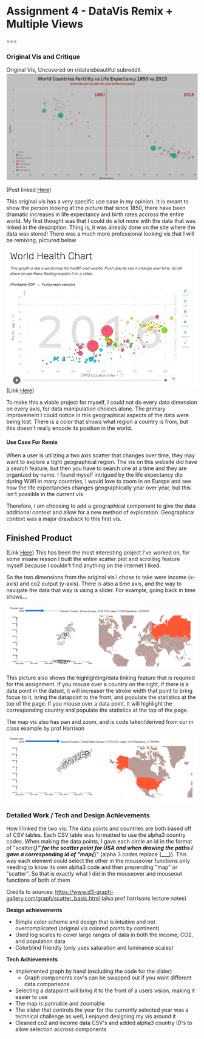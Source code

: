 # Assignment 4 - DataVis Remix + Multiple Views
===

### Original Vis and Critique

Original Vis, Uncovered on r/dataisbeautiful subreddit
![Original Vis](./OriginalVis.png)

(Post linked [Here](https://www.reddit.com/r/dataisbeautiful/comments/lz8t2i/fertility_vs_life_expectancy_1850_vs_2015_oc_see/))

This original vis has a very specific use case in my opinion. It is meant to show the person looking at the picture that since 1850, there have been dramatic increases in life expectancy and birth rates accross the entire world. My first thought was that I could do a lot more with the data that was linked in the description. Thing is, it was already done on the site where the data was stored! There was a much more professional looking vis that I will be remixing, pictured below


![Well done Vis](./SecondSourceVis.PNG)
(Link [Here](https://www.gapminder.org/fw/world-health-chart/))

To make this a viable project for myself, I could not do every data dimension on every axis, for data manipulation choices alone. The primary improvement I could notice in this geographical aspects of the data were being lost. There is a color that shows what region a country is from, but this doesn't really encode its position in the world. 

#### Use Case For Remix

When a user is utilizing a two axis scatter that changes over time, they may want to explore a tight geographical region. The vis on this website did have a search feature, but then you have to search one at a time and they are organized by name. I found myself intrigued by the life expectancy dip during WWI in many countries, I would love to zoom in on Europe and see how the life expectancies changes geographically year over year, but this isn't possible in the current vis  

Therefore, I am choosing to add a geographical component to give the data additional context and allow for a new method of exploration. 
Geographical context was a major drawback to this first vis. 

## Finished Product

(Link [Here]())
This has been the most interesting project I've worked on, for some insane reason I built the entire scatter plot and scrolling feature myself because I couldn't find anything on the internet I liked.

So the two dimensions from the original vis I chose to take were income (x-axis) and co2 output (y-axis). There is also a time axis, and the way to navigate the data that way is using a slider. For example, going back in time shows...

![BackInTime](./FinishedProductTimeSlider.png)

This picture also shows the highlighting/data linking feature that is required for this assignment. If you mouse over a country on the right, if there is a data point in the datset, it will increaser the stroke width that point to bring focus to it, bring the datapoint to the front, and populate the statistics at the top of the page. If you mouse over a data point, it will highlight the corresponding country and populate the statistics at the top of the page.

The map vis also has pan and zoom, and is code taken/derived from our in class example by prof Harrison

![Map zoomed](./FinishedProductZoomPan.png)

### Detailed Work / Tech and Design Achievements

How I linked the two vis: 
The data points and countries are both based off of CSV tables. Each CSV table was formatted to use the alpha3 country codes. When making the data points, I gave each circle an id in the format of "scatter{___}" for the scatter point for USA and when drawing the paths I gave a corresponding id of "map{___}" (alpha 3 codes replace {___}). This way each element could select the other in the mouseover functions only needing to know its own alpha3 code and then prepending "map" or "scatter". So that is exactly what I did in the mouseover and mouseout functions of both of them

Credits to sources:
https://www.d3-graph-gallery.com/graph/scatter_basic.html
(also prof harrisons lecture notes)


**Design achievements**
 - Simple color scheme and design that is intuitive and not overcomplicated (original vis colored points by continent)
 - Used log scales to cover large ranges of data in both the income, CO2, and population data
 - Colorblind friendly (only uses saturation and luminance scales)


**Tech Achievements**
 - Implemented graph by hand (excluding the code for the slider)
    - Graph components csv's can be swapped out if you want different data comparisons
 - Selecting a datapoint will bring it to the front of a users vision, making it easier to use
 - The map is pannable and zoomable
 - The slider that controls the year for the currently selected year was a technical challenge as well, I enjoyed designing my vis around it
 - Cleaned co2 and income data CSV's and added alpha3 country ID's to allow selection accross components



